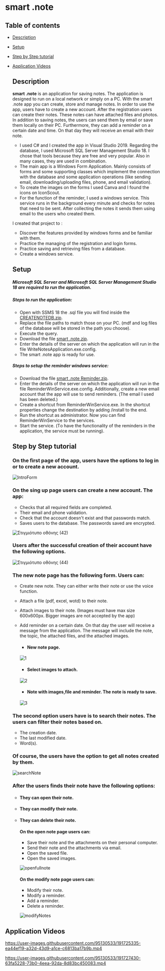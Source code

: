 #  **smart .note** 

 ## Table of contents
* [Description](#description)
* [Setup](#setup)
* [Step by Step tutorial](#step-by-step-tutorial)
* [Application Videos](#application-videos)


  ## **Description**
  **smart .note** is an application for saving notes. The application is designed to run on a local network or simply on a PC. With the smart .note app you can create, store and manage notes. In order to use the app, users have to create a new account. After the registration users can create their notes. These notes can have attached files and photos. In addition to saving notes, the users can send them by email or save them locally on their PC. Furthermore, they can add a reminder on a certain date and time. On that day they will receive an email with their note.
  
  
  - I used C# and I created the app in Visual Studio 2019. Regarding the database, I used Microsoft SQL Server Management Studio 18. I chose that tools because they are free and very popular. Also in many cases, they are used in combination.
  - The main app is a Windows Form Application. Μainly consists of forms and some supporting classes which implement the connection with the database and some application operations (like sending email, downloading/uploading files, phone, and email validation).
  - To create the images on the forms I used Canva and I found the icons on IconScout.
  - For the function of the reminder, I used a windows service. This service runs in the background every minute and checks for notes that need to be sent. After collecting the notes it sends them using email to the users who created them.

 
  I created that project to :
  - Discover the features provided by windows forms and be familiar with them. 
  - Practice the managing of the registration and login forms.
  - Practice saving and retrieving files from a database.
  - Create a windows service.

  ## **Setup**
  ##### Microsoft SQL Server and Microsoft SQL Server Management Studio 18 are required to run the application.
 
  ##### Steps to run the application:
  - Open with SSMS 18 the .sql file you will find inside the
  [CREATENOTEDB.zip](https://github.com/ChristosKarathanasisac/CreateNotesApp/files/9632062/CREATENOTEDB.zip).
  - Replace the file paths to match those on your PC. (mdf and log files of the database will be stored in the path you choose).
  - Execute the query. 
  - Download the file [smart .note.zip](https://github.com/ChristosKarathanasisac/CreateNotesApp/files/9638231/smart.note.zip).
  - Enter the details of the server on which the application will run in the file WriteNotesApplication.exe.config.
  - The smart .note app is ready for use.
 
  ##### Steps to setup the reminder windows service:
  - Download the file [smart .note Reminder.zip](https://github.com/ChristosKarathanasisac/CreateNotesApp/files/9638237/smart.note.Reminder.zip).
  -  Enter the details of the server on which the application will run in the file ReminderWinService.exe.config. Additionally, create a new email account that the app will use to send reminders. (Τhe email I used has been deleted.)
  -  Create a shortcut from ReminderWinService.exe. In the shortcut properties change the destination by adding /install to the end.
  -  Run the shortcut as administrator. Now you can find ReminderWinService to the services.
  -  Start the service. (Τo have the functionality of the reminders in the application, the service must be running).
  


   ## **Step by Step tutorial**
     ### On the first page of the app, users have the options to log in or to create a new account.

    ![IntroForm](https://user-images.githubusercontent.com/95130533/190989494-5d138ea2-d414-4e79-ad89-8cc0675ff612.png)

     ### On the sing up page users can create a new account. The app:  
    - Checks that all required fields are completed.
    - Their email and phone validation. 
    - Check that the account doesn't exist and that passwords match.
    - Saves users to the database. The passwords saved are encrypted.

    ![Στιγμιότυπο οθόνης (42)](https://user-images.githubusercontent.com/95130533/191171210-92f5eac3-7e0f-4932-a757-f93482af8d42.png)

    ### Users after the successful creation of their account have the following options.
    
  ![Στιγμιότυπο οθόνης (44)](https://user-images.githubusercontent.com/95130533/191172739-b6349a35-6691-4815-88e0-29fe075157ce.png)

    ### The new note page has the following form. Users can:
  - Create new note. They can either write their note or use the voice function.
  - Αttach a file (pdf, excel, wotd) to their note.
  - Αttach images to their note. (Images must have max size 600x600px. Bigger images are not accepted by the app)
  - Add reminder on a certain date. On that day the user will receive a message from the application. The message will include the note, the topic, the attached files, and the attached images.

    - #### New note page.
   
     ![1](https://user-images.githubusercontent.com/95130533/191436888-74283813-bd25-430c-8485-6909ff726d9c.png)
    - #### Select images to attach.
   
     ![2](https://user-images.githubusercontent.com/95130533/191436910-6504491c-2805-4130-8d68-7246e61f54ba.png)
    - #### Note with images,file and reminder. The note is ready to save.
   
     ![3](https://user-images.githubusercontent.com/95130533/191436963-f6018b39-f239-4578-894b-c70702512de6.png)


   ### The second option users have is to search their notes. The users can filter their notes based on.
  - The creation date.
  - The last modified date.
  - Word(s).
  ### Of course, the users have the option to get all notes created by them.

  ![searchNote](https://user-images.githubusercontent.com/95130533/191441841-1ed2b52c-7166-4697-8b04-ac1f3de3724b.png)

    ### After the users finds their note have the following options:
    - #### They can open their note.
    - #### They can modify their note.
    - #### They can delete their note.
       
       
       #### On the open note page users can:
        - Save their note and the attachments on their personal computer.
        - Send their note and the attachments via email.
        - Open the saved file.
        - Open the saved images.
        
        ![openfullnote](https://user-images.githubusercontent.com/95130533/191449286-6f7f61fd-16a1-4fc2-91e5-d9eb3820efe0.png)
  
    

      #### On the modify note page users can:
        - Modify their note.
        - Modify a reminder.  
        - Add a reminder.
        - Delete a reminder.
        
      ![modifyNotes](https://user-images.githubusercontent.com/95130533/191453722-ba39f2b2-8a84-4a0a-a775-9bd8044f0160.png)

## **Application Videos**
https://user-images.githubusercontent.com/95130533/191725335-ea44ef19-a32d-43d9-a1ce-c6813ba17b9b.mp4







https://user-images.githubusercontent.com/95130533/191727430-63fa5228-73b0-4eea-92da-8d83bc450083.mp4


